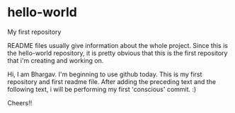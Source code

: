 # hello-world
My first repository

README files usually give information about the whole project. Since this is the hello-world repository, it is pretty obvious that this is the first repository that i'm creating and working on. 

Hi, I am Bhargav. I'm beginning to use github today. This is my first repository and first readme file. After adding the preceding text and the following text, i will be performing my first 'conscious' commit. :) 

Cheers!!
